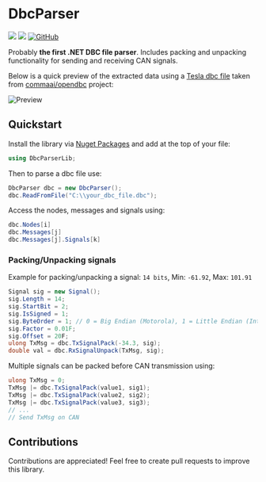 
# DbcParser

[![](https://img.shields.io/nuget/dt/dbcparserlib?color=004880&label=downloads&logo=NuGet)](https://www.nuget.org/packages/DbcParserLib/)
[![](https://img.shields.io/nuget/vpre/dbcparserlib?color=%23004880&label=NuGet&logo=NuGet)](https://www.nuget.org/packages/DbcParserLib/)
[![GitHub](https://img.shields.io/github/license/eferu/dbcparser?color=%231281c0)](LICENSE)

Probably **the first .NET DBC file parser**. Includes packing and unpacking functionality for sending and receiving CAN signals.

Below is a quick preview of the extracted data using a [Tesla dbc file](https://github.com/commaai/opendbc/blob/master/tesla_can.dbc) taken from [commaai/opendbc](https://github.com/commaai/opendbc) project:

![Preview](https://raw.githubusercontent.com/EFeru/DbcParser/main/Docs/pics/dbcparser_preview.png)


## Quickstart

Install the library via [Nuget Packages](https://www.nuget.org/packages/DbcParserLib/) and add at the top of your file:
```cs
using DbcParserLib;
```

Then to parse a dbc file use:
```cs
DbcParser dbc = new DbcParser();
dbc.ReadFromFile("C:\\your_dbc_file.dbc");
```

Access the nodes, messages and signals using:
```cs
dbc.Nodes[i]
dbc.Messages[j]
dbc.Messages[j].Signals[k]
```

### Packing/Unpacking signals

Example for packing/unpacking a signal: `14 bits`, Min: `-61.92`, Max: `101.91`
```cs
Signal sig = new Signal();
sig.Length = 14;
sig.StartBit = 2;
sig.IsSigned = 1;
sig.ByteOrder = 1; // 0 = Big Endian (Motorola), 1 = Little Endian (Intel)
sig.Factor = 0.01F;
sig.Offset = 20F;
ulong TxMsg = dbc.TxSignalPack(-34.3, sig);
double val = dbc.RxSignalUnpack(TxMsg, sig);
```

Multiple signals can be packed before CAN transmission using:
```cs
ulong TxMsg = 0;
TxMsg |= dbc.TxSignalPack(value1, sig1);
TxMsg |= dbc.TxSignalPack(value2, sig2);
TxMsg |= dbc.TxSignalPack(value3, sig3);
// ...
// Send TxMsg on CAN
```

## Contributions

Contributions are appreciated! Feel free to create pull requests to improve this library.
